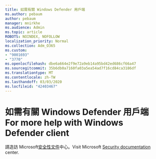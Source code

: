 ```yaml
---
title: 如需有關 Windows Defender 用戶端
ms.author: pebaum
author: pebaum
manager: mnirkhe
ms.audience: Admin
ms.topic: article
ROBOTS: NOINDEX, NOFOLLOW
localization_priority: Normal
ms.collection: Adm_O365
ms.custom:
- "9001693"
- "3770"
ms.openlocfilehash: dbe6a664e2f9e72a9eb14a95bd42ed686cf66a47
ms.sourcegitcommit: 35b6db0a7160fa03a5ea54ad7f16cd84ca3186df
ms.translationtype: MT
ms.contentlocale: zh-TW
ms.lasthandoff: 03/03/2020
ms.locfileid: "42403467"
---
```

# <a name="for-more-help-with-windows-defender-client"></a><span data-ttu-id="586a6-102">如需有關 Windows Defender 用戶端</span><span class="sxs-lookup"><span data-stu-id="586a6-102">For more help with Windows Defender client</span></span>

<span data-ttu-id="586a6-103">請造訪 Microsoft[安全性文件](https://docs.microsoft.com/security/#pivot=products&panel=products1)中心。</span><span class="sxs-lookup"><span data-stu-id="586a6-103">Visit Microsoft [Security documentation](https://docs.microsoft.com/security/#pivot=products&panel=products1) center.</span></span>